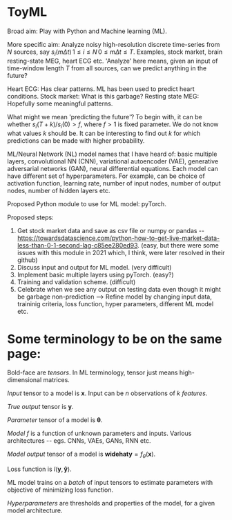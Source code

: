 # ToyML

Broad aim: Play with Python and Machine learning (ML).

More specific aim: Analyze noisy high-resolution discrete time-series from $N$ sources, say $s_i(m \Delta t)\, 1 \leq i \leq N\, 0 \leq m \Delta t \leq T.$ Examples, stock market, brain resting-state MEG, heart ECG etc. 'Analyze' here means, given an input of time-window length $T$ from all sources, can we predict anything in the future?


Heart ECG: Has clear patterns. ML has been used to predict heart conditions.
Stock market: What is this garbage?
Resting state MEG: Hopefully some meaningful patterns.

What might we mean 'predicting the future'? To begin with, it can be whether $s_i(T+k)/s_i(0) > f,$ where $f > 1$ is fixed parameter. We do not know what values $k$ should be. It can be interesting to find out $k$ for which predictions can be made with higher probability.

ML/Neural Network (NL) model names that I have heard of: basic multiple layers, convolutional NN (CNN), variational autoencoder (VAE), generative adversarial networks (GAN), neural differential equations. Each model can have different set of hyperparameters. For example, can be choice of activation function, learning rate, number of input nodes, number of output nodes, number of hidden layers etc.

Proposed Python module to use for ML model: pyTorch.

Proposed steps:
1. Get stock market data and save as csv file or numpy or pandas -- https://towardsdatascience.com/python-how-to-get-live-market-data-less-than-0-1-second-lag-c85ee280ed93. (easy, but there were some issues with this module in 2021 which, I think, were later resolved in their github)
2. Discuss input and output for ML model. (very difficult)
3. Implement basic multiple layers using pyTorch. (easy?)
4. Training and validation scheme. (difficult)
5. Celebrate when we see any output on testing data even though it might be garbage non-prediction --> Refine model by changing input data, traininig criteria, loss function, hyper parameters, different ML model etc.

# Some terminology to be on the same page:

Bold-face are *tensors*. In ML terminology, tensor just means high-dimensional matrices.

*Input* tensor to a model is $\mathbf{x}.$ Input can be $n$ observations of $k$ *features*.

*True output* tensor is $\mathbf{y}.$

*Parameter* tensor of a model is $\mathbf{\theta}.$

*Model* $f$ is a function of unknown parameters and inputs. Various architectures -- egs. CNNs, VAEs, GANs, RNN etc.

*Model output* tensor of a model is $\mathbf{widehat{y}} = f_\theta (\mathbf{x}).$

Loss function is $l(\mathbf{y}, \mathbf{\widehat{y}}).$

ML model trains on a *batch* of input tensors to estimate parameters with objective of minimizing loss function.

*Hyperparameters* are thresholds and properties of the model, for a given model architecture.



